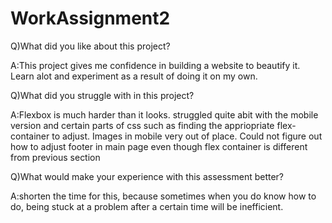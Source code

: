 # WorkAssignment2


Q)What did you like about this project?

A:This project gives me confidence in building a website to beautify it. Learn alot and experiment as a result of doing it on my own. 



Q)What did you struggle with in this project?

A:Flexbox is much harder than it looks. struggled quite abit with the mobile version and certain parts of css such as finding the appriopriate flex-container to adjust.
Images in mobile very out of place. Could not figure out how to adjust footer in main page even though flex container is different from
previous section




Q)What would make your experience with this assessment better?

A:shorten the time for this, because sometimes when you do know how to do, being stuck at a problem after a certain time will be inefficient.
